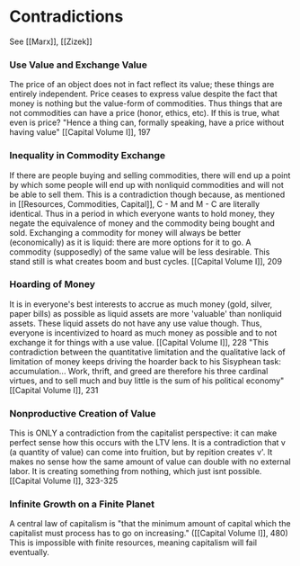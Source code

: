 # Contradictions
See [[Marx]], [[Zizek]]

### Use Value and Exchange Value
The price of an object does not in fact reflect its value; these things are entirely independent. Price ceases to express value despite the fact that money is nothing but the value-form of commodities. Thus things that are not commodities can have a price (honor, ethics, etc). If this is true, what even is price? "Hence a thing can, formally speaking,  have a price without having value" [[Capital Volume I]], 197

### Inequality in Commodity Exchange
If there are people buying and selling commodities, there will end up a point by which some people will end up with nonliquid commodities and will not be able to sell them. This is a contradiction though because, as mentioned in [[Resources, Commodities, Capital]], C - M and M - C are literally identical. Thus in a period in which everyone wants to hold money, they negate the equivalence of money and the commodity being bought and sold. Exchanging a commodity for money will always be better (economically) as it is liquid: there are more options for it to go. A commodity (supposedly) of the same value will be less desirable. This stand still is what creates boom and bust cycles.
[[Capital Volume I]], 209

### Hoarding of Money
It is in everyone's best interests to accrue as much money (gold, silver, paper bills) as possible as liquid assets are more 'valuable' than nonliquid assets. These liquid assets do not have any use value though. Thus, everyone is incentivized to hoard as much money as possible and to not exchange it for things with a use value.
[[Capital Volume I]], 228
	"This contradiction between the quantitative limitation and the qualitative lack of limitation of money keeps driving the hoarder back to his Sisyphean task: accumulation... Work, thrift, and greed are therefore his three cardinal virtues, and to sell much and buy little is the sum of his political economy" [[Capital Volume I]], 231

### Nonproductive Creation of Value
This is ONLY a contradiction from the capitalist perspective: it can make perfect sense how this occurs with the LTV lens.
	It is a contradiction that v (a quantity of value) can come into fruition, but by repition creates v'. It makes no sense how the same amount of value can double with no external labor. It is creating something from nothing, which just isnt possible.
		[[Capital Volume I]], 323-325

### Infinite Growth on a Finite Planet
A central law of capitalism is "that the minimum amount of capital which the capitalist must process has to go on increasing." ([[Capital Volume I]], 480) This is impossible with finite resources, meaning capitalism will fail eventually.
